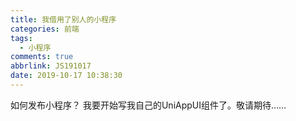 ```yaml
---
title: 我借用了别人的小程序
categories: 前端
tags:
  - 小程序
comments: true
abbrlink: JS191017
date: 2019-10-17 10:38:30
---
```


如何发布小程序？
我要开始写我自己的UniAppUI组件了。敬请期待……
